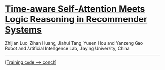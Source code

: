 # [Time-aware Self-Attention Meets Logic Reasoning in Recommender Systems](https://)
Zhijian Luo, Zihan Huang, Jiahui Tang, Yueen Hou and Yanzeng Gao \
Robot and Artificial Intelligence Lab, Jiaying University, China


___________

[[Training code --> conch](https://github.com/JYURAIL/conch)]


